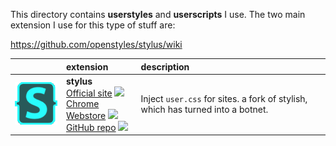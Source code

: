 This directory contains **userstyles** and **userscripts** I use. The two main extension I use for this type of stuff are:  

https://github.com/openstyles/stylus/wiki


|   | extension | description |
|:-:|:----------|:------------|
|![](/img/stylusicon.png)|**stylus**</br>[Official site][stylus-site] ![][external link]<br/>[Chrome Webstore][stylus-chrome] ![][external link]<br/>[GitHub repo][stylus-github] ![][external link]| Inject `user.css` for sites. a fork of stylish, which has turned into a botnet. 

[external link]:https://user-images.githubusercontent.com/136959/44433186-de548e80-a56a-11e8-8947-d3331bd6d7a1.png
[stylus-chrome]: https://chrome.google.com/webstore/detail/stylus/clngdbkpkpeebahjckkjfobafhncgmne (Chrome Webstore)
[stylus-site]: https://add0n.com/stylus.html (Official site)
[stylus-github]: https://github.com/openstyles/stylus/ (GitHub repo)
